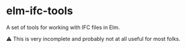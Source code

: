 # elm-ifc-tools

A set of tools for working with IFC files in Elm.

⚠️ This is very incomplete and probably not at all useful for most folks.
